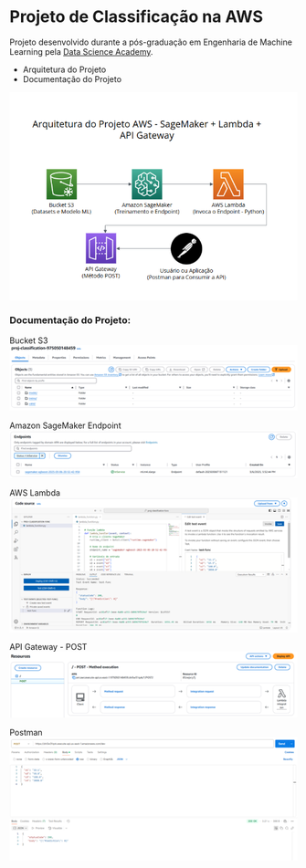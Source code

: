 # Projeto de Classificação na AWS

Projeto desenvolvido durante a pós-graduação em Engenharia de Machine Learning pela [Data Science Academy](https://www.datascienceacademy.com.br/).

- Arquitetura do Projeto
- Documentação do Projeto

<img src="images/diagrama.png">

### Documentação do Projeto:

Bucket S3<br>
<img src="images/bucket_S3.png">

Amazon SageMaker Endpoint<br>
<img src="images/endpoint.png">

AWS Lambda<br>
<img src="images/lambda.png">

API Gateway - POST<br>
<img src="images/api_gateway.png">

Postman<br>
<img src="images/postman.png">

